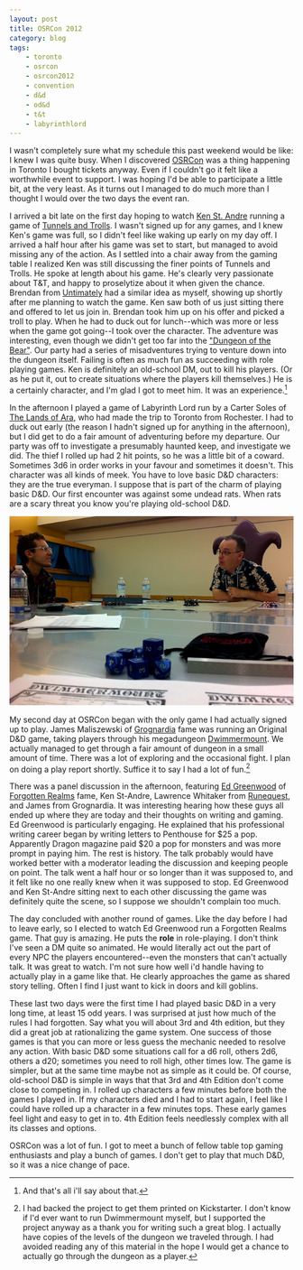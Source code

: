 ```yaml
---
layout: post
title: OSRCon 2012
category: blog
tags:
    - toronto
    - osrcon
    - osrcon2012
    - convention
    - d&d
    - od&d
    - t&t
    - labyrinthlord
---
```


I wasn't completely sure what my schedule this past weekend would be like: I knew I was quite busy. When I discovered [OSRCon][] was a thing happening in Toronto I bought tickets anyway. Even if I couldn't go it felt like a worthwhile event to support. I was hoping I'd be able to participate a little bit, at the very least. As it turns out I managed to do much more than I thought I would over the two days the event ran.

I arrived a bit late on the first day hoping to watch [Ken St. Andre][ken] running a game of [Tunnels and Trolls][t&t]. I wasn't signed up for any games, and I knew Ken's game was full, so I didn't feel like waking up early on my day off. I arrived a half hour after his game was set to start, but managed to avoid missing any of the action. As I settled into a chair away from the gaming table I realized Ken was still discussing the finer points of Tunnels and Trolls. He spoke at length about his game. He's clearly very passionate about T&T, and happy to proselytize about it when given the chance. Brendan from [Untimately][] had a similar idea as myself, showing up shortly after me planning to watch the game. Ken saw both of us just sitting there and offered to let us join in. Brendan took him up on his offer and picked a troll to play. When he had to duck out for lunch--which was more or less when the game got going--I took over the character. The adventure was interesting, even though we didn't get too far into the ["Dungeon of the Bear"][dungeon]. Our party had a series of misadventures trying to venture down into the dungeon itself. Failing is often as much fun as succeeding with role playing games. Ken is definitely an old-school DM, out to kill his players. (Or as he put it, out to create situations where the players kill themselves.) He is a certainly character, and I'm glad I got to meet him. It was an experience.[^1]

In the afternoon I played a game of Labyrinth Lord run by a Carter Soles of [The Lands of Ara][ara], who had made the trip to Toronto from Rochester. I had to duck out early (the reason I hadn't signed up for anything in the afternoon), but I did get to do a fair amount of adventuring before my departure. Our party was off to investigate a presumably haunted keep, and investigate we did. The thief I rolled up had 2 hit points, so he was a little bit of a coward. Sometimes 3d6 in order works in your favour and sometimes it doesn't. This character was all kinds of meek. You have to love basic D&D characters: they are the true everyman. I suppose that is part of the charm of playing basic D&D. Our first encounter was against some undead rats. When rats are a scary threat you know you're playing old-school D&D.

![James and Evan at OSRCon][osrcon-img]

My second day at OSRCon began with the only game I had actually signed up to play. James Maliszewski of [Grognardia][] fame was running an Original D&D game, taking players through his megadungeon [Dwimmermount][]. We actually managed to get through a fair amount of dungeon in a small amount of time. There was a lot of exploring and the occasional fight. I plan on doing a play report shortly. Suffice it to say I had a lot of fun.[^2]

There was a panel discussion in the afternoon, featuring [Ed Greenwood][greenwood] of [Forgotten Realms][forgotten] fame, Ken St-Andre, Lawrence Whitaker from [Runequest][], and James from Grognardia. It was interesting hearing how these guys all ended up where they are today and their thoughts on writing and gaming. Ed Greenwood is particularly engaging. He explained that his professional writing career began by writing letters to Penthouse for $25 a pop. Apparently Dragon magazine paid $20 a pop for monsters and was more prompt in paying him. The rest is history. The talk probably would have worked better with a moderator leading the discussion and keeping people on point. The talk went a half hour or so longer than it was supposed to, and it felt like no one really knew when it was supposed to stop. Ed Greenwood and Ken St-Andre sitting next to each other discussing the game was definitely quite the scene, so I suppose we shouldn't complain too much.

The day concluded with another round of games. Like the day before I had to leave early, so I elected to watch Ed Greenwood run a Forgotten Realms game. That guy is amazing. He puts the **role** in role-playing. I don't think I've seen a DM quite so animated. He would literally act out the part of every NPC the players encountered--even the monsters that can't actually talk. It was great to watch. I'm not sure how well i'd handle having to actually play in a game like that. He clearly approaches the game as shared story telling. Often I find I just want to kick in doors and kill goblins.

These last two days were the first time I had played basic D&D in a very long time, at least 15 odd years. I was surprised at just how much of the rules I had forgotten. Say what you will about 3rd and 4th edition, but they did a great job at rationalizing the game system. One success of those games is that you can more or less guess the mechanic needed to resolve any action. With basic D&D some situations call for a d6 roll, others 2d6, others a d20; sometimes you need to roll high, other times low. The game is simpler, but at the same time maybe not as simple as it could be. Of course, old-school D&D is simple in ways that that 3rd and 4th Edition don't come close to competing in. I rolled up characters a few minutes before both the games I played in. If my characters died and I had to start again, I feel like I could have rolled up a character in a few minutes tops. These early games feel light and easy to get in to. 4th Edition feels needlessly complex with all its classes and options.

OSRCon was a lot of fun. I got to meet a bunch of fellow table top gaming enthusiasts and play a bunch of games. I don't get to play that much D&D, so it was a nice change of pace.

[^1]: And that's all i'll say about that.

[^2]: I had backed the project to get them printed on Kickstarter. I don't know if I'd ever want to run Dwimmermount myself, but I supported the project anyway as a thank you for writing such a great blog. I actually have copies of the levels of the dungeon we traveled through. I had avoided reading any of this material in the hope I would get a chance to actually go through the dungeon as a player.


[osrcon]: http://osrcon.ca
[ken]: http://atroll.wordpress.com/
[t&t]: http://www.tunnelsandtrolls.com/
[untimately]: http://untimately.blogspot.ca/
[dungeon]: http://www.tunnelsandtrolls.com/gmadventures/dungeonofthebear.shtml
[ara]: http://carterscartopia.blogspot.ca/
[grognardia]: http://grognardia.blogspot.com
[dwimmermount]: http://grognardia.blogspot.ca/search/label/dwimmermount
[greenwood]: http://en.wikipedia.org/wiki/Ed_Greenwood
[forgotten]: http://forgottenrealms.wikia.com/wiki/Main_Page
[runequest]: http://en.wikipedia.org/wiki/RuneQuest
[osrcon-img]: /assets/img/osrcon-dwimmermount.jpg
